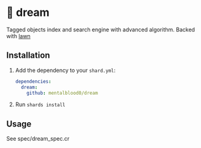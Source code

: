 # 🧶 dream

Tagged objects index and search engine with advanced algorithm. Backed with [lawn](https://github.com/mentalblood0/lawn)

## Installation

1. Add the dependency to your `shard.yml`:

   ```yaml
   dependencies:
     dream:
       github: mentalblood0/dream
   ```

2. Run `shards install`

## Usage

See spec/dream_spec.cr
